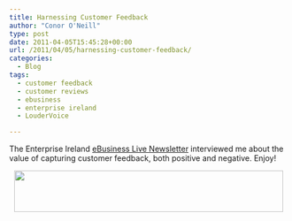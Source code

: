 ```yaml
---
title: Harnessing Customer Feedback
author: "Conor O'Neill"
type: post
date: 2011-04-05T15:45:28+00:00
url: /2011/04/05/harnessing-customer-feedback/
categories:
  - Blog
tags:
  - customer feedback
  - customer reviews
  - ebusiness
  - enterprise ireland
  - LouderVoice

---
```

The Enterprise Ireland [eBusiness Live Newsletter][1] interviewed me about the value of capturing customer feedback, both positive and negative. Enjoy!

<p style="text-align: center;">
  <a href="http://www.ebusinesslive.ie/newsletter/Story/4/1900/ob.html/283"><img class="aligncenter" src="http://www.loudervoice.com/wp-content/uploads/2011/04/header_bus.gif" alt="" width="486" height="75" /></a>
</p>

 [1]: http://www.ebusinesslive.ie/newsletter/Story/4/1900/ob.html/283